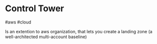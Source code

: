 # Control Tower
#aws #cloud 

Is an extention to aws organization, that lets you create a landing zone (a well-architected multi-account baseline)
